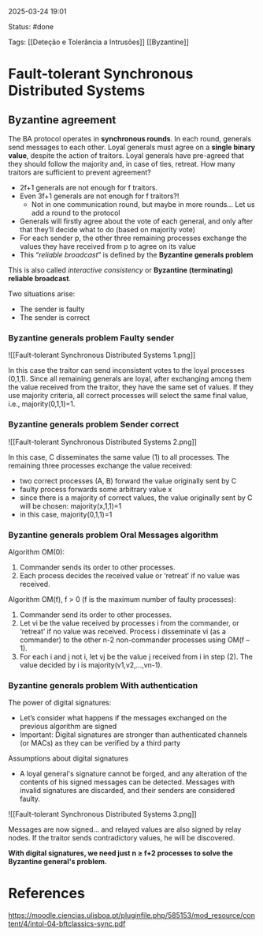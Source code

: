 2025-03-24 19:01

Status: #done 

Tags: [[Deteção e Tolerância a Intrusões]] [[Byzantine]]

# Fault-tolerant Synchronous Distributed Systems

## Byzantine agreement

The BA protocol operates in **synchronous rounds**.
In each round, generals send messages to each other.
Loyal generals must agree on a **single binary value**, despite the action of traitors.
Loyal generals have pre-agreed that they should follow the majority and, in case of ties, retreat.
How many traitors are sufficient to prevent agreement?

- 2f+1 generals are not enough for f traitors.
- Even 3f+1 generals are not enough for f traitors?!
	- Not in one communication round, but maybe in more rounds…
Let us add a round to the protocol
- Generals will firstly agree about the vote of each general, and only after that they’ll decide what to do (based on majority vote)
- For each sender p, the other three remaining processes exchange the values they have received from p to agree on its value
- This “*reliable broadcast*” is defined by the **Byzantine generals problem**

This is also called *interactive consistency* or **Byzantine (terminating) reliable broadcast**.

Two situations arise:
- The sender is faulty
- The sender is correct

### Byzantine generals problem Faulty sender

![[Fault-tolerant Synchronous Distributed Systems 1.png]]

In this case the traitor can send inconsistent votes to the loyal processes (0,1,1).
Since all remaining generals are loyal, after exchanging among them the value received from the traitor, they have the same set of values.
If they use majority criteria, all correct processes will select the same final value, i.e., majority(0,1,1)=1.

### Byzantine generals problem Sender correct

![[Fault-tolerant Synchronous Distributed Systems 2.png]]

In this case, C disseminates the same value (1) to all processes.
The remaining three processes exchange the value received:
- two correct processes (A, B) forward the value originally sent by C
- faulty process forwards some arbitrary value x
- since there is a majority of correct values, the value originally sent by C will be chosen: majority(x,1,1)=1
- in this case, majority(0,1,1)=1

### Byzantine generals problem Oral Messages algorithm

Algorithm OM(0):
1) Commander sends its order to other processes.
2) Each process decides the received value or ‘retreat’ if no value was received.

Algorithm OM(f), f > 0 (f is the maximum number of faulty processes):
1) Commander send its order to other processes.
2) Let vi be the value received by processes i from the commander, or ‘retreat’ if no value was received. Process i disseminate vi (as a commander) to the other n-2 non-commander processes using OM(f –1).
3) For each i and j not  i, let vj be the value j received from i in step (2). The value decided by i is majority(v1,v2,...,vn-1).

### Byzantine generals problem With authentication

The power of digital signatures:
- Let’s consider what happens if the messages exchanged on the previous algorithm are signed
- Important: Digital signatures are stronger than authenticated channels (or MACs) as they can be verified by a third party

Assumptions about digital signatures
- A loyal general's signature cannot be forged, and any alteration of the contents of his signed messages can be detected.
Messages with invalid signatures are discarded, and their senders are considered faulty.

![[Fault-tolerant Synchronous Distributed Systems 3.png]]

Messages are now signed… and relayed values are also signed by relay nodes.
If the traitor sends contradictory values, he will be discovered.

**With digital signatures, we need just n ≥ f+2 processes to solve the Byzantine general's problem.**

# References

https://moodle.ciencias.ulisboa.pt/pluginfile.php/585153/mod_resource/content/4/intol-04-bftclassics-sync.pdf